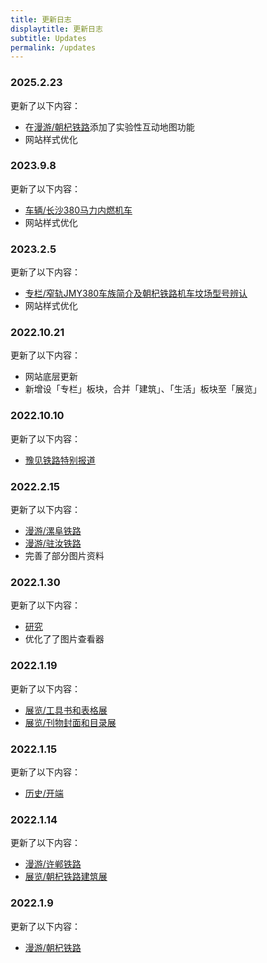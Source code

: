 ```yaml
---
title: 更新日志
displaytitle: 更新日志
subtitle: Updates
permalink: /updates
---
```


### 2025.2.23

更新了以下内容：

- 在[漫游/朝杞铁路](../../tour/chaoqi)添加了实验性互动地图功能
- 网站样式优化

### 2023.9.8

更新了以下内容：

- [车辆/长沙380马力内燃机车](../../depot/Changsha380)
- 网站样式优化


### 2023.2.5

更新了以下内容：

- [专栏/窄轨JMY380车族简介及朝杞铁路机车坟场型号辨认](../../column/the-investigation-of-JMY380-series)
- 网站样式优化


### 2022.10.21

更新了以下内容：

- 网站底层更新
- 新增设「专栏」板块，合并「建筑」、「生活」板块至「展览」


### 2022.10.10

更新了以下内容：

- [豫见铁路特别报道](https://mp.weixin.qq.com/s/RyHyUdscQO_9E11lR2qgqg)


### 2022.2.15

更新了以下内容：

- [漫游/漯阜铁路](../../tour/luofu)
- [漫游/驻汝铁路](../../tour/zhuru)
- 完善了部分图片资料


### 2022.1.30

更新了以下内容：

- [研究](../../research)
- 优化了了图片查看器


### 2022.1.19

更新了以下内容：

- [展览/工具书和表格展](../../expo/references)
- [展览/刊物封面和目录展](../../expo/magazines)


### 2022.1.15

更新了以下内容：

- [历史/开端](../../history/)


### 2022.1.14

更新了以下内容：

- [漫游/许郸铁路](../../tour/xudan)
- [展览/朝杞铁路建筑展](../../expo/chaoqi-architecture)


### 2022.1.9

更新了以下内容：

- [漫游/朝杞铁路](../../tour/chaoqi)





